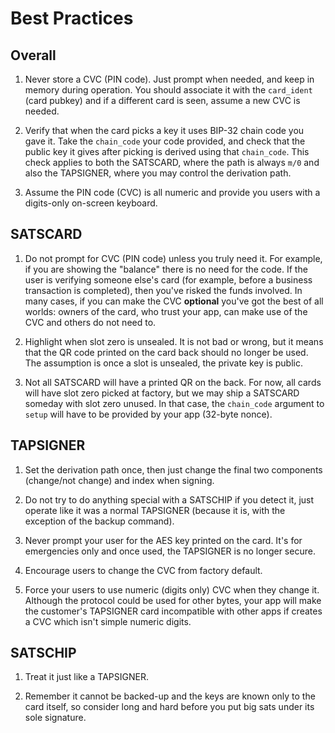 # Best Practices

## Overall

1. Never store a CVC (PIN code). Just prompt when needed, and keep in memory
during operation. You should associate it with the `card_ident` (card pubkey)
and if a different card is seen, assume a new CVC is needed.

2. Verify that when the card picks a key it uses BIP-32 chain code you gave it.
Take the `chain_code` your code provided, and check that the public key it
gives after picking is derived using that `chain_code`. This check applies to
both the SATSCARD, where the path is always `m/0` and also the TAPSIGNER,
where you may control the derivation path.

3. Assume the PIN code (CVC) is all numeric and provide you users with a 
digits-only on-screen keyboard.

## SATSCARD

1. Do not prompt for CVC (PIN code) unless you truly need it. For example, if you
are showing the "balance" there is no need for the code. If the user is verifying
someone else's card (for example, before a business transaction is completed),
then you've risked the funds involved. In many cases, if you can make the CVC
**optional** you've got the best of all worlds: owners of the card, who
trust your app, can make use of the CVC and others do not need to.

2. Highlight when slot zero is unsealed. It is not bad or wrong, but it
means that the QR code printed on the card back should no longer
be used. The assumption is once a slot is unsealed, the private key
is public.

3. Not all SATSCARD will have a printed QR on the back. For now,
all cards will have slot zero picked at factory, but we may ship
a SATSCARD someday with slot zero unused. In that case, the `chain_code`
argument to `setup` will have to be provided by your app (32-byte nonce).


## TAPSIGNER

1. Set the derivation path once, then just change the final two components
(change/not change) and index when signing.

2. Do not try to do anything special with a SATSCHIP if you detect it, just
operate like it was a normal TAPSIGNER (because it is, with the exception of
the backup command).

3. Never prompt your user for the AES key printed on the card. It's
for emergencies only and once used, the TAPSIGNER is no longer
secure.

4. Encourage users to change the CVC from factory default.

5. Force your users to use numeric (digits only) CVC when they
change it. Although the protocol could be used for other bytes,
your app will make the customer's TAPSIGNER card incompatible with
other apps if creates a CVC which isn't simple numeric digits.


## SATSCHIP

1. Treat it just like a TAPSIGNER.

2. Remember it cannot be backed-up and the keys are known only to the card itself, so
consider long and hard before you put big sats under its sole signature.

